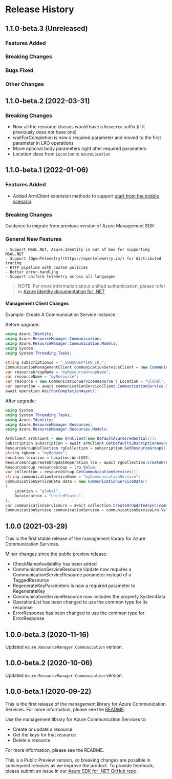 # Release History

## 1.1.0-beta.3 (Unreleased)

### Features Added

### Breaking Changes

### Bugs Fixed

### Other Changes

## 1.1.0-beta.2 (2022-03-31)

### Breaking Changes
- Now all the resource classes would have a `Resource` suffix (if it previously does not have one)
- waitForCompletion is now a required parameter and moved to the first parameter in LRO operations
- Move optional body parameters right after required parameters
- Location class from `Location` to `AzureLocation`

## 1.1.0-beta.1 (2022-01-06)

### Features Added

- Added ArmClient extension methods to support [start from the middle scenario](https://github.com/Azure/azure-sdk-for-net/tree/main/sdk/resourcemanager/Azure.ResourceManager#managing-existing-resources-by-id).

### Breaking Changes

Guidance to migrate from previous version of Azure Management SDK

### General New Features

    - Support MSAL.NET, Azure.Identity is out of box for supporting MSAL.NET
    - Support [OpenTelemetry](https://opentelemetry.io/) for distributed tracing
    - HTTP pipeline with custom policies
    - Better error-handling
    - Support uniform telemetry across all languages

> NOTE: For more information about unified authentication, please refer to [Azure Identity documentation for .NET](https://docs.microsoft.com//dotnet/api/overview/azure/identity-readme?view=azure-dotnet)

#### Management Client Changes

Example: Create A Communication Service Instance:

Before upgrade:
```C# 
using Azure.Identity;
using Azure.ResourceManager.Communication;
using Azure.ResourceManager.Communication.Models;
using System;
using System.Threading.Tasks;

string subscriptionId = "_SUBSCRIPTION_ID_";
CommunicationManagementClient communicationServiceClient = new CommunicationManagementClient(subscriptionId, new InteractiveBrowserCredential());
var resourceGroupName = "myResourceGroupName";
var resourceName = "myResource";
var resource = new CommunicationServiceResource { Location = "Global", DataLocation = "UnitedStates" };
var operation = await communicationServiceClient.CommunicationService.StartCreateOrUpdateAsync(resourceGroupName, resourceName, resource);
await operation.WaitForCompletionAsync(); 
```

After upgrade:
```C#
using System;
using System.Threading.Tasks;
using Azure.Identity;
using Azure.ResourceManager.Resources;
using Azure.ResourceManager.Resources.Models;

ArmClient armClient = new ArmClient(new DefaultAzureCredential());
Subscription subscription = await armClient.GetDefaultSubscriptionAsync();
ResourceGroupCollection rgCollection = subscription.GetResourceGroups();
string rgName = "myRgName";
Location location = Location.WestUS2;
ResourceGroupCreateOrUpdateOperation lro = await rgCollection.CreateOrUpdateAsync(rgName, new ResourceGroupData(location));
ResourceGroup resourceGroup = lro.Value;
var collection = resourceGroup.GetCommunicationServices();
string communicationServiceName = "myCommunicationService";
CommunicationServiceData data = new CommunicationServiceData()
{
    Location = "global",
    DataLocation = "UnitedStates",
};
var communicationServiceLro = await collection.CreateOrUpdateAsync(communicationServiceName, data);
CommunicationService communicationService = communicationServiceLro.Value;
```

## 1.0.0 (2021-03-29)
This is the first stable release of the management library for Azure Communication Services. 

Minor changes since the public preview release:
- CheckNameAvailability has been added
- CommunicationServiceResource Update now requires a CommunicationServiceResource parameter instead of a TaggedResource
- RegenerateKeyParameters is now a required parameter to RegenerateKey
- CommunicationServiceResource now includes the property SystemData
- OperationList has been changed to use the common type for its response
- ErrorResponse has been changed to use the common type for ErrorResponse

## 1.0.0-beta.3 (2020-11-16)
Updated `Azure.ResourceManager.Communication` version.

## 1.0.0-beta.2 (2020-10-06)
Updated `Azure.ResourceManager.Communication` version.

## 1.0.0-beta.1 (2020-09-22)

This is the first release of the management library for Azure Communication Services. For more information, please see the [README][read_me].

Use the management library for Azure Communication Services to:

- Create or update a resource
- Get the keys for that resource
- Delete a resource

For more information, please see the README.

This is a Public Preview version, so breaking changes are possible in subsequent releases as we improve the product. To provide feedback, please submit an issue in our [Azure SDK for .NET GitHub repo](https://github.com/Azure/azure-sdk-for-net/issues).

<!-- LINKS -->
[read_me]: https://github.com/Azure/azure-sdk-for-net/blob/main/sdk/communication/Azure.ResourceManager.Communication/README.md

